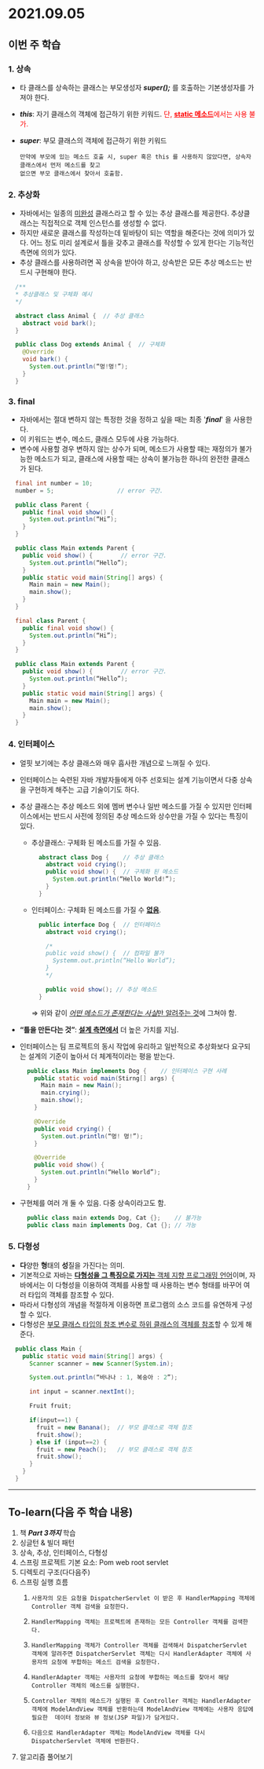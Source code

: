# 2021.09.05

## **이번 주 학습**

### 1. 상속
- 타 클래스를 상속하는 클래스는 부모생성자 ***super();*** 를 호출하는 기본생성자를 가져야 한다.
- ***this***: 자기 클래스의 객체에 접근하기 위한 키워드. <span style="color:red">단, <u>**static 메소드**</u>에서는 사용 불가.</span>
- ***super***: 부모 클래스의 객체에 접근하기 위한 키워드

      만약에 부모에 있는 메소드 호출 시, super 혹은 this 를 사용하지 않았다면, 상속자 클래스에서 먼저 메소드를 찾고
      없으면 부모 클래스에서 찾아서 호출함.

### 2. 추상화
- 자바에서는 일종의 <u>미완성</u> 클래스라고 할 수 있는 추상 클래스를 제공한다. 추상클래스는 직접적으로 객체 인스턴스를 생성할 수 없다.
- 하지만 새로운 클래스를 작성하는데 밑바탕이 되는 역할을 해준다는 것에 의미가 있다. 어느 정도 미리 설계로서 틀을 갖추고 클래스를 작성할 수 있게 한다는 기능적인 측면에 의의가 있다.
- 추상 클래스를 사용하려면 꼭 상속을 받아야 하고, 상속받은 모든 추상 메소드는 반드시 구현해야 한다.
```java
  /**
  * 추상클래스 및 구체화 예시
  */

  abstract class Animal {  // 추상 클래스
    abstract void bark();
  }

  public class Dog extends Animal {  // 구체화
    @Override
    void bark() {
      System.out.println(“멍!멍!”);
    }
  }
```

### 3. final
- 자바에서는 절대 변하지 않는 특정한 것을 정하고 싶을 때는 최종 '***final***' 을 사용한다.
- 이 키워드는 변수, 메소드, 클래스 모두에 사용 가능하다.
- 변수에 사용할 경우 변하지 않는 상수가 되며, 메소드가 사용할 때는 재정의가 불가능한 메소드가 되고, 클래스에 사용할 때는 상속이 불가능한 하나의 완전한 클래스가 된다.
```java
  final int number = 10;
  number = 5;                  // error 구간.
```
```java
  public class Parent {
    public final void show() {
      System.out.println(“Hi”);
    }
  }

  public class Main extends Parent {
    public void show() {        // error 구간.
      System.out.println(“Hello”);
    }
    public static void main(String[] args) {
      Main main = new Main();
      main.show();
    }
  }
```
```java
  final class Parent {
    public final void show() {
      System.out.println(“Hi”);
    }
  }

  public class Main extends Parent {
    public void show() {        // error 구간.
      System.out.println(“Hello”);
    }
    public static void main(String[] args) {
      Main main = new Main();
      main.show();
    }
  }
```
### 4. 인터페이스

- 얼핏 보기에는 추상 클래스와 매우 흡사한 개념으로 느껴질 수 있다.
- 인터페이스는 숙련된 자바 개발자들에게 아주 선호되는 설계 기능이면서 다중 상속을 구현하게 해주는 고급 기술이기도 하다.
- 추상 클래스는 추상 메소드 외에 멤버 변수나 일반 메소드를 가질 수 있지만 인터페이스에서는 반드시 사전에 정의된 추상 메소드와 상수만을 가질 수 있다는 특징이 있다.
  - 추상클래스: 구체화 된 메소드를 가질 수 있음.
    ```java
      abstract class Dog {    // 추상 클래스
        abstract void crying();
        public void show() {  // 구체화 된 메소드
          System.out.println(“Hello World!”);
        }
      } 
    ```
  - 인터페이스: 구체화 된 메소드를 가질 수 <u>**없음**</u>.
    ```java
      public interface Dog {  // 인터페이스
        abstract void crying();

        /*
        public void show() {  // 컴파일 불가
          Systemm.out.println(“Hello World”);
        }
        */

        public void show(); // 추상 메소드
      } 
    ```
    $\Rightarrow$ 위와 같이 <u>*어떤 메소드가 존재한다는 사실*만 알려주는 것</u>에 그쳐야 함.

- **“틀을 만든다는 것”**: <u>**설계 측면에서**</u> 더 높은 가치를 지님.

- 인터페이스는 팀 프로젝트의 동시 작업에 유리하고 일반적으로 추상화보다 요구되는 설계의 기준이 높아서 더 체계적이라는 평을 받는다.

  ```java
    public class Main implements Dog {    // 인터페이스 구현 사례
      public static void main(Stirng[] args) {
        Main main = new Main();
        main.crying();
        main.show();
      }

      @Override
      public void crying() {
        System.out.println(“멍! 멍!”);
      }

      @Override
      public void show() {
        System.out.println(“Hello World”);
      }
    }
  ```
- 구현체를 여러 개 둘 수 있음. 다중 상속이라고도 함.
  ```java
    public class main extends Dog, Cat {};    // 불가능
    public class main implements Dog, Cat {}; // 가능 
  ```

### 5. 다형성
- **다**양한 **형**태의 **성**질을 가진다는 의미.
- 기본적으로 자바는 <u>**다형성을 그 특징으로 가지는** 객체 지향 프로그래밍 언어</u>이며, 자바에서는 이 다형성을 이용하여 객체를 사용할 때 사용하는 변수 형태를 바꾸어 여러 타입의 객체를 참조할 수 있다.
- 따라서 다형성의 개념을 적절하게 이용하면 프로그램의 소스 코드를 유연하게 구성할 수 있다.
- 다형성은 <u>부모 클래스 타입의 참조 변수로 하위 클래스의 객체를 참조</u>할 수 있게 해준다.


```java
  public class Main {
    public static void main(String[] args) {
      Scanner scanner = new Scanner(System.in);

      System.out.println(“바나나 : 1, 복숭아 : 2”);

      int input = scanner.nextInt();

      Fruit fruit;

      if(input==1) {
        fruit = new Banana();  // 부모 클래스로 객체 참조
        fruit.show();
      } else if (input==2) {
        fruit = new Peach();   // 부모 클래스로 객체 참조
        fruit.show();
      }
    }
  }
```

------------------------

## **To-learn(다음 주 학습 내용)**
1. 책 ***Part 3까지*** 학습
2. 싱글턴 & 빌더 패턴
3. 상속, 추상, 인터페이스, 다형성
4. 스프링 프로젝트 기본 요소: Pom web root servlet
5. 디렉토리 구조(다다음주)
6. 스프링 실행 흐름
    1.     사용자의 모든 요청을 DispatcherServlet 이 받은 후 HandlerMapping 객체에 Controller 객체 검색을 요청한다.
    2.     HandlerMapping 객체는 프로젝트에 존재하는 모든 Controller 객체를 검색한다.
    3.     HandlerMapping 객체가 Controller 객체를 검색해서 DispatcherServlet 객체에 알려주면 DispatcherServlet 객체는 다시 HandlerAdapter 객체에 사용자의 요청에 부합하는 메소드 검색을 요청한다.
    4.     HandlerAdapter 객체는 사용자의 요청에 부합하는 메소드를 찾아서 해당 Controller 객체의 메소드를 실행한다.
    5.     Controller 객체의 메소드가 실행된 후 Controller 객체는 HandlerAdapter 객체에 ModelAndView 객체를 반환하는데 ModelAndView 객체에는 사용자 응답에 필요한  데이터 정보와 뷰 정보(JSP 파일)가 담겨있다.
    7.     다음으로 HandlerAdapter 객체는 ModelAndView 객체를 다시 DispatcherServlet 객체에 반환한다.
7. 알고리즘 풀어보기
